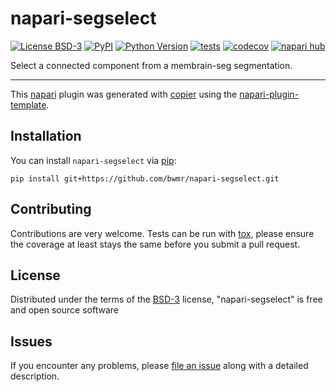 # napari-segselect

[![License BSD-3](https://img.shields.io/pypi/l/napari-segselect.svg?color=green)](https://github.com/bwmr/napari-segselect/raw/main/LICENSE)
[![PyPI](https://img.shields.io/pypi/v/napari-segselect.svg?color=green)](https://pypi.org/project/napari-segselect)
[![Python Version](https://img.shields.io/pypi/pyversions/napari-segselect.svg?color=green)](https://python.org)
[![tests](https://github.com/bwmr/napari-segselect/workflows/tests/badge.svg)](https://github.com/bwmr/napari-segselect/actions)
[![codecov](https://codecov.io/gh/bwmr/napari-segselect/branch/main/graph/badge.svg)](https://codecov.io/gh/bwmr/napari-segselect)
[![napari hub](https://img.shields.io/endpoint?url=https://api.napari-hub.org/shields/napari-segselect)](https://napari-hub.org/plugins/napari-segselect)

Select a connected component from a membrain-seg segmentation.

----------------------------------

This [napari] plugin was generated with [copier] using the [napari-plugin-template].

<!--
Don't miss the full getting started guide to set up your new package:
https://github.com/napari/napari-plugin-template#getting-started

and review the napari docs for plugin developers:
https://napari.org/stable/plugins/index.html
-->

## Installation

You can install `napari-segselect` via [pip]:


    pip install git+https://github.com/bwmr/napari-segselect.git


## Contributing

Contributions are very welcome. Tests can be run with [tox], please ensure
the coverage at least stays the same before you submit a pull request.

## License

Distributed under the terms of the [BSD-3] license,
"napari-segselect" is free and open source software

## Issues

If you encounter any problems, please [file an issue] along with a detailed description.

[napari]: https://github.com/napari/napari
[copier]: https://copier.readthedocs.io/en/stable/
[@napari]: https://github.com/napari
[BSD-3]: http://opensource.org/licenses/BSD-3-Clause
[napari-plugin-template]: https://github.com/napari/napari-plugin-template

[file an issue]: https://github.com/bwmr/napari-segselect/issues

[napari]: https://github.com/napari/napari
[tox]: https://tox.readthedocs.io/en/latest/
[pip]: https://pypi.org/project/pip/
